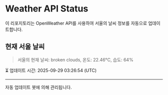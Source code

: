 
# Weather API Status

이 리포지토리는 OpenWeather API를 사용하여 서울의 날씨 정보를 자동으로 업데이트합니다.

## 현재 서울 날씨
> 서울의 현재 날씨: broken clouds, 온도: 22.46°C, 습도: 64%

⏳ 업데이트 시간: 2025-09-29 03:26:54 (UTC)

---
자동 업데이트 봇에 의해 관리됩니다.
